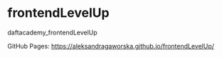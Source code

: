 # frontendLevelUp
daftacademy_frontendLevelUp

GitHub Pages: https://aleksandragaworska.github.io/frontendLevelUp/

